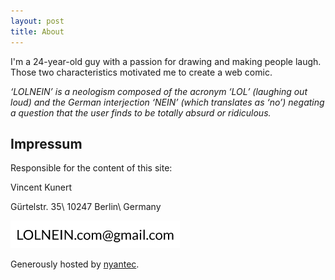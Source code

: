 ```yaml
---
layout: post
title: About
---
```


I'm a 24-year-old guy with a passion for drawing and making people laugh. Those two characteristics motivated me to create a web comic.

*‘LOLNEIN’ is a neologism composed of the acronym ‘LOL’ (laughing out loud) and the German interjection ‘NEIN’ (which translates as ‘no’) negating a question that the user finds to be totally absurd or ridiculous.*

## Impressum

Responsible for the content of this site:

Vincent Kunert

Gürtelstr. 35\\
10247 Berlin\\
Germany

![Email Address](/images/emailaddress.png)

Generously hosted by [nyantec](https://nyantec.com/).
